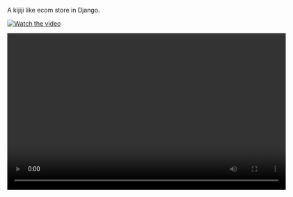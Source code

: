 A kijiji like ecom store in Django.


[![Watch the video](https://img.youtube.com/vi/https://youtu.be/ILK8fLXQ1EA/0.jpg)](https://www.youtube.com/watch?v=https://youtu.be/ILK8fLXQ1EA)


<!-- Or, if you want to embed it directly (may not work on GitHub) -->
<video width="640" height="360" controls>

  <source src="[![Watch the video](https://img.youtube.com/vi/https://youtu.be/ILK8fLXQ1EA/0.jpg)](https://www.youtube.com/watch?v=https://youtu.be/ILK8fLXQ1EA)" type="video>
  Your browser does not support the video tag.
</video>
